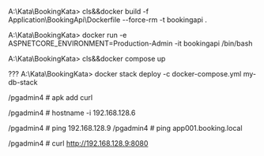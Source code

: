 A:\Kata\BookingKata> cls&&docker build -f Application\BookingApi\Dockerfile --force-rm -t bookingapi .

A:\Kata\BookingKata> docker run -e ASPNETCORE_ENVIRONMENT=Production-Admin -it bookingapi /bin/bash 

A:\Kata\BookingKata> cls&&docker compose up


??? A:\Kata\BookingKata> docker stack deploy -c docker-compose.yml my-db-stack


/pgadmin4 # apk add curl

/pgadmin4 # hostname -i
192.168.128.6

/pgadmin4 # ping 192.168.128.9
/pgadmin4 # ping app001.booking.local

/pgadmin4 # curl http://192.168.128.9:8080